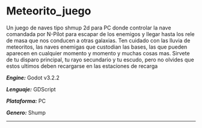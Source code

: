 # Meteorito_juego
Un juego de naves tipo shmup 2d para PC donde controlar la nave comandada por N-Pílot 
para escapar de los enemigos y llegar hasta los rele de masa que nos conducen a otras galaxias. Ten cuidado
con las lluvia de meteoritos, las naves enemigas que custodian las bases, las que pueden aparecen en cualquier 
momento y momento y muchas cosas mas. Sirvete de tu disparo principal, tu rayo secundario y tu escudo, pero
no olvides que estos ultimos deben recargarse en las estaciones de recarga

***Engine:*** Godot v3.2.2

***Lenguaje:*** GDScript

***Plataforma:*** PC

***Genero:*** Shump
***
